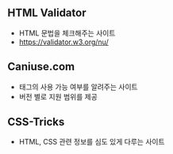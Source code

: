 ## HTML Validator
- HTML 문법을 체크해주는 사이트
- https://validator.w3.org/nu/

## Caniuse.com
- 태그의 사용 가능 여부를 알려주는 사이트
- 버전 별로 지원 범위를 제공

## CSS-Tricks
- HTML, CSS 관련 정보를 심도 있게 다루는 사이트